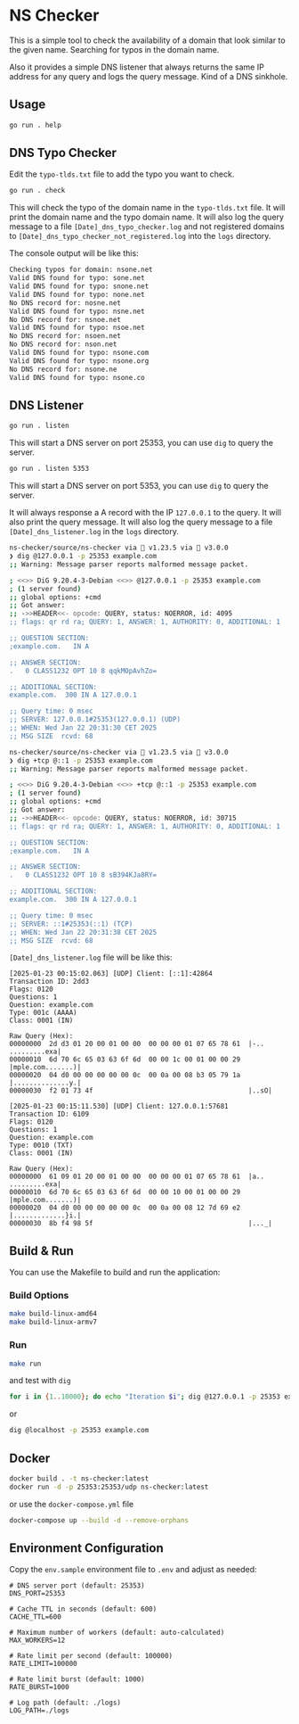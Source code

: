 # NS Checker

This is a simple tool to check the availability of a domain that look similar to the given name. Searching for typos in the domain name.

Also it provides a simple DNS listener that always returns the same IP address for any query and logs the query message. Kind of a DNS sinkhole.

## Usage

```bash
go run . help
```

## DNS Typo Checker

Edit the `typo-tlds.txt` file to add the typo you want to check.

```bash
go run . check
```

This will check the typo of the domain name in the `typo-tlds.txt` file.
It will print the domain name and the typo domain name.
It will also log the query message to a file `[Date]_dns_typo_checker.log` and not registered domains to `[Date]_dns_typo_checker_not_registered.log` into the `logs` directory.

The console output will be like this:

```bash
Checking typos for domain: nsone.net
Valid DNS found for typo: sone.net
Valid DNS found for typo: snone.net
Valid DNS found for typo: none.net
No DNS record for: nosne.net
Valid DNS found for typo: nsne.net
No DNS record for: nsnoe.net
Valid DNS found for typo: nsoe.net
No DNS record for: nsoen.net
No DNS record for: nson.net
Valid DNS found for typo: nsone.com
Valid DNS found for typo: nsone.org
No DNS record for: nsone.ne
Valid DNS found for typo: nsone.co
```

## DNS Listener

```bash
go run . listen
```

This will start a DNS server on port 25353, you can use `dig` to query the server.

```bash
go run . listen 5353
```

This will start a DNS server on port 5353, you can use `dig` to query the server.

It will always response a A record with the IP `127.0.0.1` to the query.
It will also print the query message.
It will also log the query message to a file `[Date]_dns_listener.log` in the `logs` directory.

```bash
ns-checker/source/ns-checker via 🐹 v1.23.5 via 💎 v3.0.0 
❯ dig @127.0.0.1 -p 25353 example.com
;; Warning: Message parser reports malformed message packet.

; <<>> DiG 9.20.4-3-Debian <<>> @127.0.0.1 -p 25353 example.com
; (1 server found)
;; global options: +cmd
;; Got answer:
;; ->>HEADER<<- opcode: QUERY, status: NOERROR, id: 4095
;; flags: qr rd ra; QUERY: 1, ANSWER: 1, AUTHORITY: 0, ADDITIONAL: 1

;; QUESTION SECTION:
;example.com.   IN A

;; ANSWER SECTION:
.   0 CLASS1232 OPT 10 8 qqkMOpAvhZo=

;; ADDITIONAL SECTION:
example.com.  300 IN A 127.0.0.1

;; Query time: 0 msec
;; SERVER: 127.0.0.1#25353(127.0.0.1) (UDP)
;; WHEN: Wed Jan 22 20:31:30 CET 2025
;; MSG SIZE  rcvd: 68
```

```bash
ns-checker/source/ns-checker via 🐹 v1.23.5 via 💎 v3.0.0 
❯ dig +tcp @::1 -p 25353 example.com    
;; Warning: Message parser reports malformed message packet.

; <<>> DiG 9.20.4-3-Debian <<>> +tcp @::1 -p 25353 example.com
; (1 server found)
;; global options: +cmd
;; Got answer:
;; ->>HEADER<<- opcode: QUERY, status: NOERROR, id: 30715
;; flags: qr rd ra; QUERY: 1, ANSWER: 1, AUTHORITY: 0, ADDITIONAL: 1

;; QUESTION SECTION:
;example.com.   IN A

;; ANSWER SECTION:
.   0 CLASS1232 OPT 10 8 sB394KJa8RY=

;; ADDITIONAL SECTION:
example.com.  300 IN A 127.0.0.1

;; Query time: 0 msec
;; SERVER: ::1#25353(::1) (TCP)
;; WHEN: Wed Jan 22 20:31:38 CET 2025
;; MSG SIZE  rcvd: 68

```

`[Date]_dns_listener.log` file will be like this:

```text
[2025-01-23 00:15:02.063] [UDP] Client: [::1]:42864
Transaction ID: 2dd3
Flags: 0120
Questions: 1
Question: example.com
Type: 001c (AAAA)
Class: 0001 (IN)

Raw Query (Hex):
00000000  2d d3 01 20 00 01 00 00  00 00 00 01 07 65 78 61  |-.. .........exa|
00000010  6d 70 6c 65 03 63 6f 6d  00 00 1c 00 01 00 00 29  |mple.com.......)|
00000020  04 d0 00 00 00 00 00 0c  00 0a 00 08 b3 05 79 1a  |..............y.|
00000030  f2 01 73 4f                                       |..sO|

[2025-01-23 00:15:11.530] [UDP] Client: 127.0.0.1:57681
Transaction ID: 6109
Flags: 0120
Questions: 1
Question: example.com
Type: 0010 (TXT)
Class: 0001 (IN)

Raw Query (Hex):
00000000  61 09 01 20 00 01 00 00  00 00 00 01 07 65 78 61  |a.. .........exa|
00000010  6d 70 6c 65 03 63 6f 6d  00 00 10 00 01 00 00 29  |mple.com.......)|
00000020  04 d0 00 00 00 00 00 0c  00 0a 00 08 12 7d 69 e2  |.............}i.|
00000030  8b f4 98 5f                                       |..._|

```

## Build & Run

You can use the Makefile to build and run the application:

### Build Options

```bash
make build-linux-amd64
make build-linux-armv7
```

### Run

```bash
make run
```

and test with `dig`

```bash
for i in {1..10000}; do echo "Iteration $i"; dig @127.0.0.1 -p 25353 example.com SOA; done
```

or

```bash
dig @localhost -p 25353 example.com
```

## Docker

```bash
docker build . -t ns-checker:latest
docker run -d -p 25353:25353/udp ns-checker:latest
```

or use the `docker-compose.yml` file

```bash
docker-compose up --build -d --remove-orphans
```

## Environment Configuration

Copy the `env.sample` environment file to `.env` and adjust as needed:

```text
# DNS server port (default: 25353)
DNS_PORT=25353

# Cache TTL in seconds (default: 600)
CACHE_TTL=600

# Maximum number of workers (default: auto-calculated)
MAX_WORKERS=12

# Rate limit per second (default: 100000)
RATE_LIMIT=100000

# Rate limit burst (default: 1000)
RATE_BURST=1000

# Log path (default: ./logs)
LOG_PATH=./logs
```
